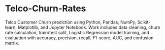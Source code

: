 # Telco-Churn-Rates
Telco Customer Churn prediction using Python, Pandas, NumPy, Scikit-learn, Matplotlib, and Jupyter Notebook. Work includes data cleaning, churn rate calculation, train/test split, Logistic Regression model training, and evaluation with accuracy, precision, recall, F1-score, AUC, and confusion matrix.
